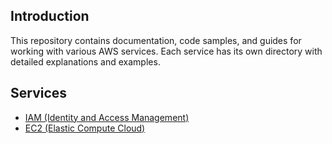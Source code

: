 ## Introduction

This repository contains documentation, code samples, and guides for working with various AWS services. Each service has its own directory with detailed explanations and examples.

## Services

- [IAM (Identity and Access Management)](IAM/README.md)
- [EC2 (Elastic Compute Cloud)](EC2/README.md)

